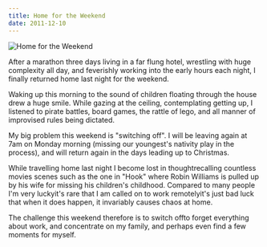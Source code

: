 ```yaml
---
title: Home for the Weekend
date: 2011-12-10
---
```


![Home for the Weekend](https://source.unsplash.com/9ZQzrLWV52M/1600x900)

After a marathon three days living in a far flung hotel, wrestling with huge complexity all day, and feverishly working into the early hours each night, I finally returned home last night for the weekend.

Waking up this morning to the sound of children floating through the house drew a huge smile. While gazing at the ceiling, contemplating getting up, I listened to pirate battles, board games, the rattle of lego, and all manner of improvised rules being dictated.

My big problem this weekend is "switching off". I will be leaving again at 7am on Monday morning (missing our youngest's nativity play in the process), and will return again in the days leading up to Christmas.

While travelling home last night I become lost in thoughtrecalling countless movies scenes such as the one in "Hook" where Robin Williams is pulled up by his wife for missing his children's childhood. Compared to many people I'm very luckyit's rare that I am called on to work remotelyit's just bad luck that when it does happen, it invariably causes chaos at home.

The challenge this weekend therefore is to switch offto forget everything about work, and concentrate on my family, and perhaps even find a few moments for myself.